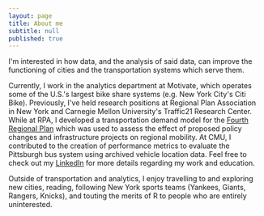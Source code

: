 ```yaml
---
layout: page
title: About me
subtitle: null
published: true
---
```

I'm interested in how data, and the analysis of said data, can improve the functioning of cities and the transportation systems which serve them. 

Currently, I work in the analytics department at Motivate, which operates some of the U.S.'s largest bike share systems (e.g. New York City's Citi Bike). Previously, I've held research positions at Regional Plan Association in New York and Carnegie Mellon University's Traffic21 Research Center. While at RPA, I developed a transportation demand model for the [Fourth Regional Plan](http://www.rpa.org/fourth-plan) which was used to assess the effect of proposed policy changes and infrastructure projects on regional mobility. At CMU, I contributed to the creation of performance metrics to evaluate the Pittsburgh bus system using archived vehicle location data. Feel free to check out my [LinkedIn](https://www.linkedin.com/in/jacksonwhitmore/) for more details regarding my work and education. 

Outside of transportation and analytics, I enjoy travelling to and exploring new cities, reading, following New York sports teams (Yankees, Giants, Rangers, Knicks), and touting the merits of R to people who are entirely uninterested.
